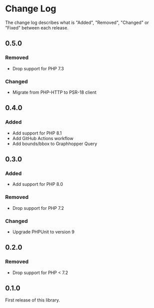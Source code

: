 # Change Log

The change log describes what is "Added", "Removed", "Changed" or "Fixed" between each release.

## 0.5.0

### Removed

- Drop support for PHP 7.3

### Changed

- Migrate from PHP-HTTP to PSR-18 client

## 0.4.0

### Added

- Add support for PHP 8.1
- Add GitHub Actions workflow
- Add bounds/bbox to Graphhopper Query

## 0.3.0

### Added

- Add support for PHP 8.0

### Removed

- Drop support for PHP 7.2

### Changed

- Upgrade PHPUnit to version 9

## 0.2.0

### Removed

- Drop support for PHP < 7.2

## 0.1.0

First release of this library.
